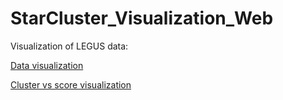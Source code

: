 # StarCluster_Visualization_Web

Visualization of LEGUS data:

[Data visualization](https://www.gperezs.com/starcluster/home.html)

[Cluster vs score visualization](https://www.gperezs.com/starcluster/vis.html)

